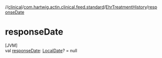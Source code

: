 //[clinical](../../../index.md)/[com.hartwig.actin.clinical.feed.standard](../index.md)/[EhrTreatmentHistory](index.md)/[responseDate](response-date.md)

# responseDate

[JVM]\
val [responseDate](response-date.md): [LocalDate](https://docs.oracle.com/javase/8/docs/api/java/time/LocalDate.html)? = null
